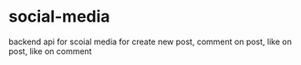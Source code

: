 # social-media
backend api for scoial media for create new post, comment on post, like on post, like on comment
